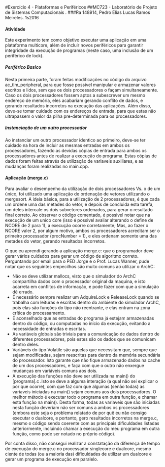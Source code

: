 #Exercício 4 - Plataformas e Periféricos
##MC723 - Laboratório de Projeto de Sistemas Computacionais . 
###Ra 148914, Pedro Elias Lucas Ramos Meireles. 1s2016

#### Atividade
Este experimento tem como objetivo executar uma aplicação em uma plataforma multicore, além de incluir novos periféricos para garantir integridade da execução de programas (neste caso, uma inclusão de um periférico de lock).

##### Periférico Basico
Nesta primeira parte, foram feitas modificações no código do arquivo ac_tlm_peripheral, para que fosse possivel manipular e armazenar valores escritos e lidos, sem que os dois processadores o façam simultaneamente.
Caso os dois processadores fossem aptos a subescrever um mesmo endereço de memória, eles acabariam gerando conflito de dados, e gerando resultados incorretos na execução das aplicações.
Além disso, deve-se tomar cuidado com os endereços de entrada, para que estas não ultrapassem o valor da pilha pre-determinada para os processadores.




##### Instanciação de um outro processador
Ao instanciar um outro processador identico ao primeiro, deve-se ter cuidado na hora de incluir as mesmas entradas em ambos os processadores, fazendo as devidas cópias de entrada para ambos os processadores antes de realizar a execução do programa. Estas cópias de dados foram feitas através de utilização de variaveis auxiliares, e as mudanças foram realizadas no main.cpp.

#### Aplicação (merge.c)
Para avaliar o desempenho da utilização de dois processadores Vs. o de um único, foi utilizado uma aplicação de ordenação de vetores utilizando o mergesort. 
A ideia básica, para a utilização de 2 processadores, é que cada um ordene uma das metades do vetor, e depois de concluida esta tarefa, um deles intercale os dois subvetores ordenados, para gerar o resultado final correto.
Ao observar o código comentado, é possivel notar que na execução de um unico core (isso é possivel avaliar alterando o define de NCORE de 2 para 1), a execução ocorre corretamente; 
Mas, ao fazer o NCORE valer 2, por algum motivo, ambos os processadores acreditam ser o primeiro processador (procNumber = 1), e eles ordenam somente uma das metades do vetor, gerando resultados incorretos.

O que eu aprendi gerando a aplicação merge.c: que o programador deve gerar vários cuidados para gerar um código de algoritmo correto. Perguntando por email para o PED Jorge e o Prof. Lucas Wanner, pude notar que os seguintes empecilhos são muito comuns ao utilizar o ArchC:
* Não se deve utilizar mallocs, visto que o simulador do ArchC compartilha dados com o processador original da maquina, e isto acarreta em conflitos de informação, e pode fazer com que a simulação dê errado.
* É necessário sempre realizar um AdquireLock e ReleaseLock quando se trabalha com leituras e escritas dentro do ambiente do simulador ArchC, pois elas são funções do tipo não reentrante, e elas entram na zona crítica do processamento.
* É aconselhado que as entradas do programa já estejam armazenadas dentro do código, ou computadas no início da execução, evitando a necessidade de entradas e escritas. 
* As variáveis globais são triviais para a comunicação de dados dentro de diferentes processadores, pois estes são os dados que se comunicam dentro deles.
* Variáveis do tipo Volatile são aquelas que necessitam que, sempre que sejam modificadas, sejam reescritas para dentro da memória secundária do processador. Isto garante que não fique armazenado dados na cache de um dos processadores, e faça com que o outro não enxergue mudanças em variáveis comuns aos dois. 
* A execução das funções não deve ser utilizada na main() do [programa].c .Isto se deve a alguma interação (a qual não sei explicar o por que ocorre), com que faz com que algumas (senão todas) as variaveis iniciadas na main() sejam comuns aos dois processadores. O melhor método é executar todo o programa em outra função, e chamar esta função na main(). Desta forma, todas as variaveis que são iniciadas nesta função deveriam não ser comuns a ambos os processadores (embora este seja o problema relatado de por quê eu não consigo executar o dualcore, e portanto, gero resultados incorretos na merge.c, mesmo o código sendo coerente com as principais dificuldades listadas anteriormente, incluindo chamar a execução do meu programa em outra função, como pode ser notado no próprio código).

Por conta disso, não consegui realizar a constatação da diferença de tempo de execução do merge.c no processador singlecore e dualcore, mesmo ciente de todas (ou a maioria das) dificuldades de utilizar um dualcore e gerar um programa de execução em paralelo.
